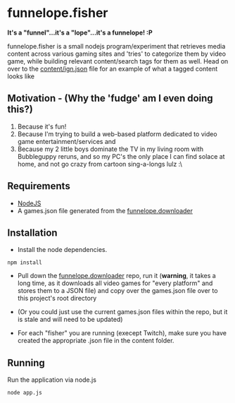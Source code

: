 # funnelope.fisher
**It's a "funnel"...it's a "lope"...it's a funnelope! :P**

funnelope.fisher is a small nodejs program/experiment that retrieves media content across various gaming sites and 'tries' to categorize them by video game, while building relevant content/search tags for them as well. Head on over to the [content/ign.json](https://github.com/Parallel-Platform/funnelope.fisher/blob/master/content/ign.json) file for an example of what a tagged content looks like

## Motivation - (Why the 'fudge' am I even doing this?)

1. Because it's fun!
2. Because I'm trying to build a web-based platform dedicated to video game entertainment/services and 
3. Because my 2 little boys dominate the TV in my living room with Bubbleguppy reruns, and so my PC's the only place I can find solace at home, and not go crazy from cartoon sing-a-longs lulz :\

## Requirements
* [NodeJS](https://nodejs.org/)
* A games.json file generated from the [funnelope.downloader](https://github.com/Parallel-Platform/funnelope.downloader)

## Installation

* Install the node dependencies.

```shell
npm install
```

* Pull down the [funnelope.downloader](https://github.com/Parallel-Platform/funnelope.downloader) repo, run it (**warning**, it takes a long time, as it downloads all video games for "every platform" and stores them to a JSON file) and copy over the games.json file over to this project's root directory
* (Or you could just use the current games.json files within the repo, but it is stale and will need to be updated)

* For each "fisher" you are running (execept Twitch), make sure you have created the appropriate <fisher>.json file in the content folder.

## Running

Run the application via node.js

```shell
node app.js
```


